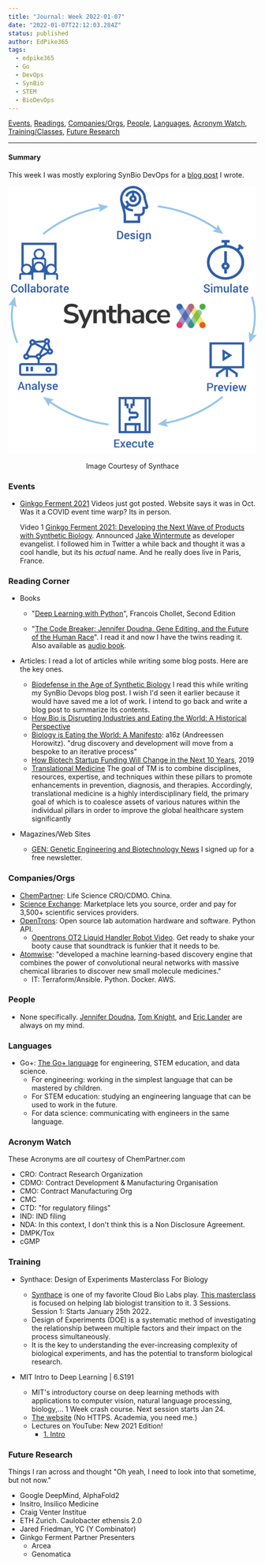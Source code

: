 ```yaml
---
title: "Journal: Week 2022-01-07"
date: "2022-01-07T22:12:03.284Z"
status: published
author: EdPike365
tags:
  - edpike365
  - Go
  - DevOps
  - SynBio
  - STEM
  - BioDevOps
---
```


[Events](#events), [Readings](#readings), [Companies/Orgs](#orgs), [People](#people), [Languages](#languages), [Acronym Watch](#acronym-watch), [Training/Classes](#training), [Future Research](#future)

---

#### Summary

This week I was mostly exploring SynBio DevOps for a [blog post](/synbio-devops) I wrote.

![Synthace](synthace.png)

<p align="center">Image Courtesy of Synthace</p>

### Events

- [Ginkgo Ferment 2021](https://www.ginkgoferment.com/) Videos just got posted. Website says it was in Oct. Was it a COVID event time warp? Its in person.

  Video 1 [Ginkgo Ferment 2021: Developing the Next Wave of Products with Synthetic Biology](https://www.youtube.com/watch?v=c-9tc4NfK3k). Announced [Jake Wintermute](https://wintermute.bio/) as developer evangelist. I followed him in Twitter a while back and thought it was a cool handle, but its his _actual_ name. And he really does live in Paris, France.

### Reading Corner <a name="readings"></a>

- Books

  - "[Deep Learning with Python](https://www.manning.com/books/deep-learning-with-python-second-edition?gclid=Cj0KCQiAw9qOBhC-ARIsAG-rdn46abAzsF3bC_3pVQtSgwAFq4kVQ8ajeIlsgFy9_LLQZsZ5yRYDvxEaAkOgEALw_wcB)", Francois Chollet, Second Edition

  - "[The Code Breaker: Jennifer Doudna, Gene Editing, and the Future of the Human Race](https://www.amazon.com/Code-Breaker-Jennifer-Doudna-Editing/dp/1982115858)". I read it and now I have the twins reading it. Also available as [audio book](https://www.amazon.com/Code-Breaker-Jennifer-Doudna-Editing/dp/B08GP2J186/ref=tmm_aud_swatch_0?_encoding=UTF8&qid=&sr=).

- Articles: I read a lot of articles while writing some blog posts. Here are the key ones.

  - [Biodefense in the Age of Synthetic Biology](https://www.ncbi.nlm.nih.gov/books/NBK535871/) I read this while writing my SynBio Devops blog post. I wish I'd seen it earlier because it would have saved me a lot of work. I intend to go back and write a blog post to summarize its contents.
  - [How Bio is Disrupting Industries and Eating the World: A Historical Perspective](https://strangehelix.com/?p=f3523c96b99d)
  - [Biology is Eating the World: A Manifesto](https://a16z.com/2019/10/28/biology-eating-world-a16z-manifesto/): a16z (Andreessen Horowitz). "drug discovery and development will move from a bespoke to an iterative process"
  - [How Biotech Startup Funding Will Change in the Next 10 Years](https://www.ycombinator.com/library/4L-how-biotech-startup-funding-will-change-in-the-next-10-years), 2019
  - [Translational Medicine](https://en.wikipedia.org/wiki/Translational_medicine) The goal of TM is to combine disciplines, resources, expertise, and techniques within these pillars to promote enhancements in prevention, diagnosis, and therapies. Accordingly, translational medicine is a highly interdisciplinary field, the primary goal of which is to coalesce assets of various natures within the individual pillars in order to improve the global healthcare system significantly

- Magazines/Web Sites

  - [GEN: Genetic Engineering and Biotechnology News](https://www.genengnews.com/) I signed up for a free newsletter.

### Companies/Orgs <a name="orgs"></a>

- [ChemPartner](https://www.chempartner.com/): Life Science CRO/CDMO. China.
- [Science Exchange](https://ww2.scienceexchange.com/s/): Marketplace lets you source, order and pay for 3,500+ scientific services providers.
- [OpenTrons](https://opentrons.com/): Open source lab automation hardware and software. Python API.
  - [Opentrons OT2 Liquid Handler Robot Video](https://vimeo.com/260833720?embedded=true&source=vimeo_logo&owner=66172389). Get ready to shake your booty cause that soundtrack is funkier that it needs to be.
- [Atomwise](https://www.atomwise.com/): "developed a machine learning-based discovery engine that combines the power of convolutional neural networks with massive chemical libraries to discover new small molecule medicines."
  - IT: Terraform/Ansible. Python. Docker. AWS.

### People <a name="people"></a>

- None specifically. [Jennifer Doudna](https://en.wikipedia.org/wiki/Jennifer_Doudna), [Tom Knight](<https://en.wikipedia.org/wiki/Tom_Knight_(scientist)>), and [Eric Lander](https://en.wikipedia.org/wiki/Eric_Lander) are always on my mind.

### Languages <a name="languages"></a>

- Go+: [The Go+ language](https://github.com/goplus/gop) for engineering, STEM education, and data science.
  - For engineering: working in the simplest language that can be mastered by children.
  - For STEM education: studying an engineering language that can be used to work in the future.
  - For data science: communicating with engineers in the same language.

### Acronym Watch <a name="acronym-watch"></a>

These Acronyms are _all_ courtesy of ChemPartner.com

- CRO: Contract Research Organization
- CDMO: Contract Development & Manufacturing Organisation
- CMO: Contract Manufacturing Org
- CMC
- CTD: "for regulatory filings"
- IND: IND filing
- NDA: In this context, I don't think this is a Non Disclosure Agreement.
- DMPK/Tox
- cGMP

### Training <a name="training"></a>

- Synthace: Design of Experiments Masterclass For Biology

  - [Synthace](https://www.synthace.com/) is one of my favorite Cloud Bio Labs play. [This masterclass](https://www.synthace.com/design-of-experiments-masterclass-for-biology/) is focused on helping lab biologist transition to it. 3 Sessions. Session 1: Starts January 25th 2022.
  - Design of Experiments (DOE) is a systematic method of investigating the relationship between multiple factors and their impact on the process simultaneously.
  - It is the key to understanding the ever-increasing complexity of biological experiments, and has the potential to transform biological research.

- MIT Intro to Deep Learning | 6.S191

  - MIT's introductory course on deep learning methods with applications to computer vision, natural language processing, biology,... 1 Week crash course. Next session starts Jan 24.
  - [The website](http://introtodeeplearning.com/) (No HTTPS. Academia, you need me.)
  - Lectures on YouTube: New 2021 Edition!
    - [1. Intro](https://www.youtube.com/watch?v=5tvmMX8r_OM)

### Future Research <a name="future"></a>

Things I ran across and thought "Oh yeah, I need to look into that sometime, but not now."

- Google DeepMind, AlphaFold2
- Insitro, Insilico Medicine
- Craig Venter Institue
- ETH Zurich. Caulobacter ethensis 2.0
- Jared Friedman, YC (Y Combinator)
- Ginkgo Ferment Partner Presenters
  - Arcea
  - Genomatica
